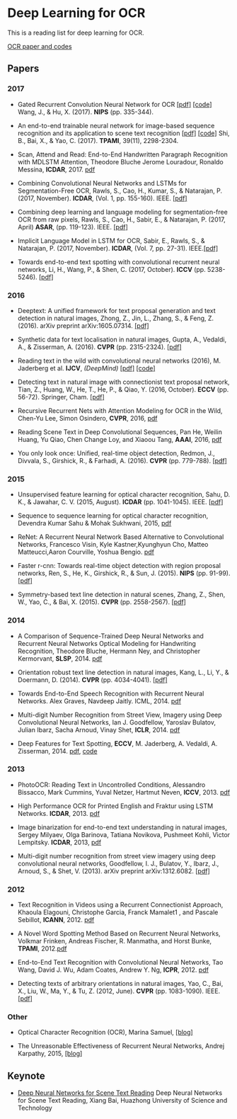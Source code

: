 # Deep Learning for OCR
This is a reading list for deep learning for OCR. 

[OCR paper and codes](http://swinghu.github.io/deep_learning/2015/10/09/ocr.html)

## Papers

### 2017
- Gated Recurrent Convolution Neural Network for OCR [[pdf]](https://papers.nips.cc/paper/6637-gated-recurrent-convolution-neural-network-for-ocr.pdf) [[code]](https://github.com/Jianfeng1991/GRCNN-for-OCR) Wang, J., & Hu, X. (2017). **NIPS** (pp. 335-344).

- An end-to-end trainable neural network for image-based sequence recognition and its application to scene text recognition [[pdf]](http://www.vlrlab.net/admin/uploads/avatars/An_End-to-End_Trainable_Neural_Network_for_Image-based_Sequence_Recognition_and_Its_Application_to_Scene_Text_Recognition.pdf) [[code]](https://github.com/bgshih/crnn)
Shi, B., Bai, X., & Yao, C. (2017). **TPAMI**, 39(11), 2298-2304.

- Scan, Attend and Read: End-to-End Handwritten Paragraph Recognition with MDLSTM Attention, Theodore Bluche Jerome Louradour, Ronaldo Messina, **ICDAR**, 2017. [pdf](https://arxiv.org/pdf/1604.03286.pdf)

- Combining Convolutional Neural Networks and LSTMs for Segmentation-Free OCR, Rawls, S., Cao, H., Kumar, S., & Natarajan, P. (2017, November). **ICDAR**,  (Vol. 1, pp. 155-160). IEEE. [[pdf]](https://ieeexplore.ieee.org/document/8269965/)

- Combining deep learning and language modeling for segmentation-free OCR from raw pixels, Rawls, S., Cao, H., Sabir, E., & Natarajan, P. (2017, April) **ASAR**, (pp. 119-123). IEEE. [[pdf]](https://ieeexplore.ieee.org/document/8067772/)

- Implicit Language Model in LSTM for OCR, Sabir, E., Rawls, S., & Natarajan, P. (2017, November). **ICDAR**, (Vol. 7, pp. 27-31). IEEE.[[pdf]](https://arxiv.org/pdf/1805.09441.pdf)

- Towards end-to-end text spotting with convolutional recurrent neural networks, Li, H., Wang, P., & Shen, C. (2017, October). **ICCV** (pp. 5238-5246). [[pdf]](http://openaccess.thecvf.com/content_ICCV_2017/papers/Li_Towards_End-To-End_Text_ICCV_2017_paper.pdf)


### 2016
- Deeptext: A unified framework for text proposal generation and text detection in natural images, Zhong, Z., Jin, L., Zhang, S., & Feng, Z. (2016). arXiv preprint arXiv:1605.07314. [[pdf]](https://arxiv.org/pdf/1605.07314.pdf)

- Synthetic data for text localisation in natural images, Gupta, A., Vedaldi, A., & Zisserman, A. (2016). **CVPR** (pp. 2315-2324). [[pdf]](https://www.cv-foundation.org/openaccess/content_cvpr_2016/papers/Gupta_Synthetic_Data_for_CVPR_2016_paper.pdf)

- Reading text in the wild with convolutional neural networks (2016), M. Jaderberg et al. **IJCV**, *(DeepMind)* [[pdf]](http://arxiv.org/pdf/1412.1842) [[code]](https://github.com/mathDR/reading-text-in-the-wild)

- Detecting text in natural image with connectionist text proposal network, Tian, Z., Huang, W., He, T., He, P., & Qiao, Y. (2016, October). **ECCV** (pp. 56-72). Springer, Cham. [[pdf]](https://arxiv.org/pdf/1609.03605.pdf)

- Recursive Recurrent Nets with Attention Modeling for OCR in the Wild, Chen-Yu Lee, Simon Osindero, **CVPR**, 2016, [pdf](http://www.cv-foundation.org/openaccess/content_cvpr_2016/papers/Lee_Recursive_Recurrent_Nets_CVPR_2016_paper.pdf)

- Reading Scene Text in Deep Convolutional Sequences, Pan He, Weilin Huang, Yu Qiao, Chen Change Loy, and Xiaoou Tang, **AAAI**, 2016, [pdf](http://www.whuang.org/papers/phe2016_aaai.pdf)

- You only look once: Unified, real-time object detection, Redmon, J., Divvala, S., Girshick, R., & Farhadi, A. (2016). **CVPR**  (pp. 779-788). [[pdf]](https://pjreddie.com/media/files/papers/yolo.pdf)

### 2015
- Unsupervised feature learning for optical character recognition, Sahu, D. K., & Jawahar, C. V. (2015, August). **ICDAR** (pp. 1041-1045). IEEE. [[pdf]](https://cdn.iiit.ac.in/cdn/cvit.iiit.ac.in/images/ConferencePapers/2015/Devendra2015Unsupervised.pdf)

- Sequence to sequence learning for optical character recognition, Devendra Kumar Sahu & Mohak Sukhwani, 2015, [pdf](http://arxiv.org/pdf/1511.04176.pdf)

- ReNet: A Recurrent Neural Network Based Alternative to Convolutional Networks, Francesco Visin, Kyle Kastner,Kyunghyun Cho, Matteo Matteucci,Aaron Courville, Yoshua Bengio. [pdf](https://arxiv.org/pdf/1505.00393.pdf)

- Faster r-cnn: Towards real-time object detection with region proposal networks, Ren, S., He, K., Girshick, R., & Sun, J. (2015). **NIPS** (pp. 91-99). [[pdf]](http://papers.nips.cc/paper/5638-faster-r-cnn-towards-real-time-object-detection-with-region-proposal-networks.pdf)

- Symmetry-based text line detection in natural scenes, Zhang, Z., Shen, W., Yao, C., & Bai, X. (2015). **CVPR** (pp. 2558-2567). [[pdf]](https://www.cv-foundation.org/openaccess/content_cvpr_2015/papers/Zhang_Symmetry-Based_Text_Line_2015_CVPR_paper.pdf)

### 2014 
- A Comparison of Sequence-Trained Deep Neural Networks and Recurrent Neural Networks Optical Modeling for Handwriting Recognition, Theodore Bluche, Hermann Ney, and Christopher Kermorvant, **SLSP**, 2014. [pdf](http://www.a2ialab.com/lib/exe/fetch.php?media=publications:slsp2014.pdf)

- Orientation robust text line detection in natural images, Kang, L., Li, Y., & Doermann, D. (2014). **CVPR** (pp. 4034-4041). [[pdf]](https://www.cv-foundation.org/openaccess/content_cvpr_2014/papers/Kang_Orientation_Robust_Text_2014_CVPR_paper.pdf)

- Towards End-to-End Speech Recognition with Recurrent Neural Networks. Alex Graves, Navdeep Jaitly. ICML, 2014. [pdf](http://www.jmlr.org/proceedings/papers/v32/graves14.pdf)

- Multi-digit Number Recognition from Street View, Imagery using Deep Convolutional Neural Networks, Ian J. Goodfellow, Yaroslav Bulatov, Julian Ibarz, Sacha Arnoud, Vinay Shet, **ICLR**, 2014. [pdf](https://arxiv.org/pdf/1312.6082.pdf)

- Deep Features for Text Spotting, **ECCV**, M. Jaderberg, A. Vedaldi, A. Zisserman, 2014. [pdf](http://www.robots.ox.ac.uk/~vgg/publications/2014/Jaderberg14/jaderberg14.pdf.pdf), [code](https://bitbucket.org/socialauth/migrate/?next=/jaderberg/eccv2014_textspotting)

### 2013
- PhotoOCR: Reading Text in Uncontrolled Conditions, Alessandro Bissacco, Mark Cummins, Yuval Netzer, Hartmut Neven, **ICCV**, 2013. [pdf](https://ai2-s2-pdfs.s3.amazonaws.com/31a8/803d7e2618bfa44c472d003055bb5961b9de.pdf)

- High Performance OCR for Printed English and Fraktur using LSTM Networks. **ICDAR**, 2013. [pdf](https://www.researchgate.net/profile/Adnan_Ul-Hasan/publication/260341302_High_Performance_OCR_for_Printed_English_and_Fraktur_using_LSTM_Networks/links/0deec530da5e58f067000000.pdf?origin=publication_detail)

- Image binarization for end-to-end text understanding in natural images, Sergey Milyaev, Olga Barinova, Tatiana Novikova, Pushmeet Kohli, Victor Lempitsky. **ICDAR**, 2013, [pdf](http://research.microsoft.com/en-us/um/people/pkohli/papers/mbnlk_icdar2013.pdf)

- Multi-digit number recognition from street view imagery using deep convolutional neural networks, Goodfellow, I. J., Bulatov, Y., Ibarz, J., Arnoud, S., & Shet, V. (2013). arXiv preprint arXiv:1312.6082. [[pdf]](https://arxiv.org/pdf/1312.6082.pdf)


### 2012
- Text Recognition in Videos using a Recurrent Connectionist Approach, Khaoula Elagouni, Christophe Garcia, Franck Mamalet1
, and Pascale Sebillot, **ICANN**, 2012. [pdf](http://liris.cnrs.fr/Documents/Liris-5660.pdf)

- A Novel Word Spotting Method Based on Recurrent Neural Networks, Volkmar Frinken, Andreas Fischer, R. Manmatha, and Horst Bunke, **TPAMI**, 2012.[pdf](http://citeseerx.ist.psu.edu/viewdoc/download?doi=10.1.1.367.75&rep=rep1&type=pdf)

- End-to-End Text Recognition with Convolutional Neural Networks, Tao Wang, David J. Wu, Adam Coates, Andrew Y. Ng, **ICPR**, 2012. [pdf](https://crypto.stanford.edu/~dwu4/papers/ICPR2012.pdf)

- Detecting texts of arbitrary orientations in natural images, Yao, C., Bai, X., Liu, W., Ma, Y., & Tu, Z. (2012, June). **CVPR** (pp. 1083-1090). IEEE. [[pdf]](http://www.iapr-tc11.org/dataset/MSRA-TD500/Detecting_Texts_of_Arbitrary_Orientations_in_Natural_Images.pdf)


### Other

- Optical Character Recognition (OCR), Marina Samuel, [[blog]](http://aosabook.org/en/500L/optical-character-recognition-ocr.html)

- The Unreasonable Effectiveness of Recurrent Neural Networks, Andrej Karpathy, 2015, [[blog]](http://karpathy.github.io/2015/05/21/rnn-effectiveness/)

## Keynote
* [Deep Neural Networks for Scene Text Reading](http://u-pat.org/ICDAR2017/keynotes/ICDAR2017_Keynote_Prof_Bai.pdf) Deep Neural Networks for Scene Text Reading, Xiang Bai, Huazhong University of Science and Technology


